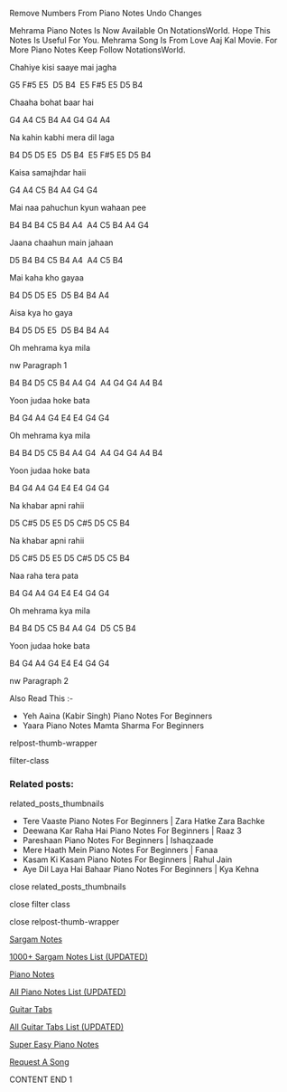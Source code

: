 
Remove Numbers From Piano Notes
Undo Changes

Mehrama Piano Notes Is Now Available On NotationsWorld. Hope This Notes Is Useful For You. Mehrama Song Is From Love Aaj Kal Movie. For More Piano Notes Keep Follow NotationsWorld.

Chahiye kisi saaye mai jagha

G5 F#5 E5  D5 B4  E5 F#5 E5 D5 B4

Chaaha bohat baar hai

G4 A4 C5 B4 A4 G4 G4 A4

Na kahin kabhi mera dil laga

B4 D5 D5 E5  D5 B4  E5 F#5 E5 D5 B4

Kaisa samajhdar haii

G4 A4 C5 B4 A4 G4 G4

Mai naa pahuchun kyun wahaan pee

B4 B4 B4 C5 B4 A4  A4 C5 B4 A4 G4

Jaana chaahun main jahaan

D5 B4 B4 C5 B4 A4  A4 C5 B4

Mai kaha kho gayaa

B4 D5 D5 E5  D5 B4 B4 A4

Aisa kya ho gaya

B4 D5 D5 E5  D5 B4 B4 A4

Oh mehrama kya mila

nw Paragraph 1

B4 B4 D5 C5 B4 A4 G4  A4 G4 G4 A4 B4

Yoon judaa hoke bata

B4 G4 A4 G4 E4 E4 G4 G4

Oh mehrama kya mila

B4 B4 D5 C5 B4 A4 G4  A4 G4 G4 A4 B4

Yoon judaa hoke bata

B4 G4 A4 G4 E4 E4 G4 G4

Na khabar apni rahii

D5 C#5 D5 E5 D5 C#5 D5 C5 B4

Na khabar apni rahii

D5 C#5 D5 E5 D5 C#5 D5 C5 B4

Naa raha tera pata

B4 G4 A4 G4 E4 E4 G4 G4

Oh mehrama kya mila

B4 B4 D5 C5 B4 A4 G4  D5 C5 B4

Yoon judaa hoke bata

B4 G4 A4 G4 E4 E4 G4 G4

nw Paragraph 2

Also Read This :-

* Yeh Aaina (Kabir Singh) Piano Notes For Beginners
* Yaara Piano Notes Mamta Sharma For Beginners

relpost-thumb-wrapper

filter-class

### Related posts:

related_posts_thumbnails

* Tere Vaaste Piano Notes For Beginners | Zara Hatke Zara Bachke
* Deewana Kar Raha Hai Piano Notes For Beginners | Raaz 3
* Pareshaan Piano Notes For Beginners | Ishaqzaade
* Mere Haath Mein Piano Notes For Beginners | Fanaa
* Kasam Ki Kasam Piano Notes For Beginners | Rahul Jain
* Aye Dil Laya Hai Bahaar Piano Notes For Beginners | Kya Kehna

close related_posts_thumbnails

close filter class

close relpost-thumb-wrapper

[Sargam Notes](https://www.notationsworld.com/sargam-notes.html)

[1000+ Sargam Notes List (UPDATED)](https://www.notationsworld.com/all-songs-list-sargam-notes.html)

[Piano Notes](https://www.notationsworld.com/piano-notes.html)

[All Piano Notes List (UPDATED)](https://www.notationsworld.com/all-songs-list-piano-notes.html)

[Guitar Tabs](https://www.notationsworld.com/guitar-tabs.html)

[All Guitar Tabs List (UPDATED)](https://www.notationsworld.com/all-songs-list-guitar-tabs.html)

[Super Easy Piano Notes](https://studywall.in/)

[Request A Song](https://www.notationsworld.com/request-a-song.html)

CONTENT END 1

